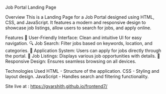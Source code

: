 Job Portal Landing Page

Overview
This is a Landing Page for a Job Portal designed using HTML, CSS, and JavaScript. It features a modern and responsive design to showcase job listings, allow users to search for jobs, and apply online.

Features
📌 User-Friendly Interface: Clean and intuitive UI for easy navigation.
🔍 Job Search: Filter jobs based on keywords, location, and categories.
📝 Application System: Users can apply for jobs directly through the portal.
📂 Job Listings: Displays various job opportunities with details.
🎨 Responsive Design: Ensures seamless browsing on all devices.

Technologies Used
HTML - Structure of the application.
CSS - Styling and layout design.
JavaScript - Handles search and filtering functionality.

Site live at :
https://gvarshith.github.io/frontend7/
